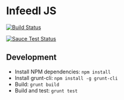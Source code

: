 Infeedl JS
==========

[![Build Status](https://travis-ci.org/infeedl/infeedl-js.svg?branch=master)](https://travis-ci.org/infeedl/infeedl-js)

[![Sauce Test Status](https://saucelabs.com/browser-matrix/infeedl.svg)](https://saucelabs.com/u/infeedl)

Development
-----------

- Install NPM dependencies: ```npm install```
- Install grunt-cli: ```npm install -g grunt-cli```
- Build: ```grunt build```
- Build and test: ```grunt test```
